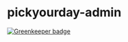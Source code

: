 # pickyourday-admin 

[![Greenkeeper badge](https://badges.greenkeeper.io/Zombispormedio/pickyourday-admin.svg)](https://greenkeeper.io/)
